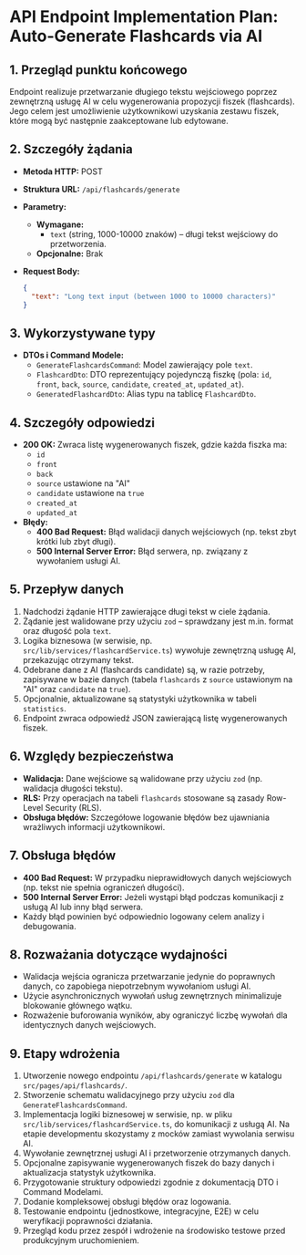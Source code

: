 # API Endpoint Implementation Plan: Auto-Generate Flashcards via AI

## 1. Przegląd punktu końcowego
Endpoint realizuje przetwarzanie długiego tekstu wejściowego poprzez zewnętrzną usługę AI w celu wygenerowania propozycji fiszek (flashcards). Jego celem jest umożliwienie użytkownikowi uzyskania zestawu fiszek, które mogą być następnie zaakceptowane lub edytowane.

## 2. Szczegóły żądania
- **Metoda HTTP:** POST
- **Struktura URL:** `/api/flashcards/generate`
- **Parametry:**
  - **Wymagane:**
    - `text` (string, 1000-10000 znaków) – długi tekst wejściowy do przetworzenia.
  - **Opcjonalne:** Brak

- **Request Body:**
  ```json
  {
    "text": "Long text input (between 1000 to 10000 characters)"
  }
  ```

## 3. Wykorzystywane typy
- **DTOs i Command Modele:**
  - `GenerateFlashcardsCommand`: Model zawierający pole `text`.
  - `FlashcardDto`: DTO reprezentujący pojedynczą fiszkę (pola: `id`, `front`, `back`, `source`, `candidate`, `created_at`, `updated_at`).
  - `GeneratedFlashcardDto`: Alias typu na tablicę `FlashcardDto`.

## 4. Szczegóły odpowiedzi
- **200 OK:** Zwraca listę wygenerowanych fiszek, gdzie każda fiszka ma:
  - `id`
  - `front`
  - `back`
  - `source` ustawione na "AI"
  - `candidate` ustawione na `true`
  - `created_at`
  - `updated_at`
- **Błędy:**
  - **400 Bad Request:** Błąd walidacji danych wejściowych (np. tekst zbyt krótki lub zbyt długi).
  - **500 Internal Server Error:** Błąd serwera, np. związany z wywołaniem usługi AI.

## 5. Przepływ danych
1. Nadchodzi żądanie HTTP zawierające długi tekst w ciele żądania.
3. Żądanie jest walidowane przy użyciu `zod` – sprawdzany jest m.in. format oraz długość pola `text`.
4. Logika biznesowa (w serwisie, np. `src/lib/services/flashcardService.ts`) wywołuje zewnętrzną usługę AI, przekazując otrzymany tekst.
5. Odebrane dane z AI (flashcards candidate) są, w razie potrzeby, zapisywane w bazie danych (tabela `flashcards` z `source` ustawionym na "AI" oraz `candidate` na `true`).
6. Opcjonalnie, aktualizowane są statystyki użytkownika w tabeli `statistics`.
7. Endpoint zwraca odpowiedź JSON zawierającą listę wygenerowanych fiszek.

## 6. Względy bezpieczeństwa
- **Walidacja:** Dane wejściowe są walidowane przy użyciu `zod` (np. walidacja długości tekstu).
- **RLS:** Przy operacjach na tabeli `flashcards` stosowane są zasady Row-Level Security (RLS).
- **Obsługa błędów:** Szczegółowe logowanie błędów bez ujawniania wrażliwych informacji użytkownikowi.

## 7. Obsługa błędów
- **400 Bad Request:** W przypadku nieprawidłowych danych wejściowych (np. tekst nie spełnia ograniczeń długości).
- **500 Internal Server Error:** Jeżeli wystąpi błąd podczas komunikacji z usługą AI lub inny błąd serwera.
- Każdy błąd powinien być odpowiednio logowany celem analizy i debugowania.

## 8. Rozważania dotyczące wydajności
- Walidacja wejścia ogranicza przetwarzanie jedynie do poprawnych danych, co zapobiega niepotrzebnym wywołaniom usługi AI.
- Użycie asynchronicznych wywołań usług zewnętrznych minimalizuje blokowanie głównego wątku.
- Rozważenie buforowania wyników, aby ograniczyć liczbę wywołań dla identycznych danych wejściowych.

## 9. Etapy wdrożenia
1. Utworzenie nowego endpointu `/api/flashcards/generate` w katalogu `src/pages/api/flashcards/`.
3. Stworzenie schematu walidacyjnego przy użyciu `zod` dla `GenerateFlashcardsCommand`.
4. Implementacja logiki biznesowej w serwisie, np. w pliku `src/lib/services/flashcardService.ts`, do komunikacji z usługą AI. Na etapie developmentu skozystamy z mocków zamiast wywolania serwisu AI.
5. Wywołanie zewnętrznej usługi AI i przetworzenie otrzymanych danych.
6. Opcjonalne zapisywanie wygenerowanych fiszek do bazy danych i aktualizacja statystyk użytkownika.
7. Przygotowanie struktury odpowiedzi zgodnie z dokumentacją DTO i Command Modelami.
8. Dodanie kompleksowej obsługi błędów oraz logowania.
9. Testowanie endpointu (jednostkowe, integracyjne, E2E) w celu weryfikacji poprawności działania.
10. Przegląd kodu przez zespół i wdrożenie na środowisko testowe przed produkcyjnym uruchomieniem. 